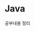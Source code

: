 # Java

[큐(Queue)]:(https://velog.io/@db_jam/%EC%9E%90%EB%B0%94-%ED%81%90Queue-%EC%9E%90%EB%A3%8C%EA%B5%AC%EC%A1%B0-%EC%A0%95%EB%A6%AC)

공부내용 정리
